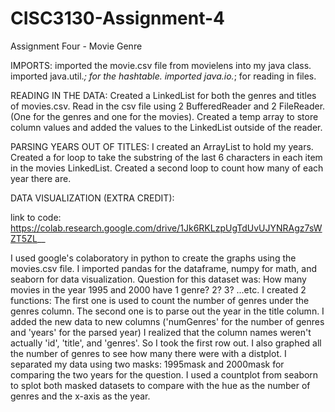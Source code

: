 # CISC3130-Assignment-4
Assignment Four - Movie Genre

IMPORTS:
imported the movie.csv file from movielens into my java class.
imported java.util.*; for the hashtable.
imported java.io.*; for reading in files.

READING IN THE DATA:
Created a LinkedList<String> for both the genres and titles of movies.csv.
  Read in the csv file using 2 BufferedReader and 2 FileReader. (One for the genres and one for the movies).
  Created a temp array to store column values and added the values to the LinkedList<String> outside of the reader.
  
  
PARSING YEARS OUT OF TITLES:
I created an ArrayList<String> to hold my years.
  Created a for loop to take the substring of the last 6 characters in each item in the movies LinkedList<String>.
  Created a second loop to count how many of each year there are.
  
DATA VISUALIZATION (EXTRA CREDIT):

link to code: https://colab.research.google.com/drive/1Jk6RKLzpUgTdUvUJYNRAgz7sWZT5ZL__

I used google's colaboratory in python to create the graphs using the movies.csv file.
I imported pandas for the dataframe, numpy for math, and seaborn for data visualization. 
Question for this dataset was: How many movies in the year 1995 and 2000 have 1 genre? 2? 3? ...etc.
I created 2 functions:
  The first one is used to count the number of genres under the genres column.
  The second one is to parse out the year in the title column. 
 I added the new data to new columns ('numGenres' for the number of genres and 'years' for the parsed year)
 I realized that the column names weren't actually 'id', 'title', and 'genres'.
 So I took the first row out.
 I also graphed all the number of genres to see how many there were with a distplot.
 I separated my data using two masks: 1995mask and 2000mask for comparing the two years for the question. 
 I used a countplot from seaborn to splot both masked datasets to compare with the hue as the number of genres and the x-axis as the     year.
